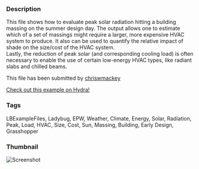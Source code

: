 ### Description 
This file shows how to evaluate peak solar radiation hitting a building massing on the summer design day.  The output allows one to estimate which of a set of massings might require a larger, more expensive HVAC system to produce.  It also can be used to quantify the relative impact of shade on the size/cost of the HVAC system.  
Lastly, the reduction of peak solar (and corresponding cooling load) is often necessary to enable the use of certain low-energy HVAC types, like radiant slabs and chilled beams.

This file has been submitted by [chriswmackey](https://github.com/chriswmackey)

[Check out this example on Hydra!](http://hydrashare.github.io/hydra/viewer?owner=chriswmackey&fork=hydra_2&id=Peak_Solar_Radiation_Massing_Study)
### Tags 
LBExampleFiles, Ladybug, EPW, Weather, Climate, Energy, Solar, Radiation, Peak, Load, HVAC, Size, Cost, Sun, Massing, Building, Early Design, Grasshopper
### Thumbnail 
![Screenshot](https://raw.githubusercontent.com/chriswmackey/hydra/master/Peak_Solar_Radiation_Massing_Study/thumbnail.png)
